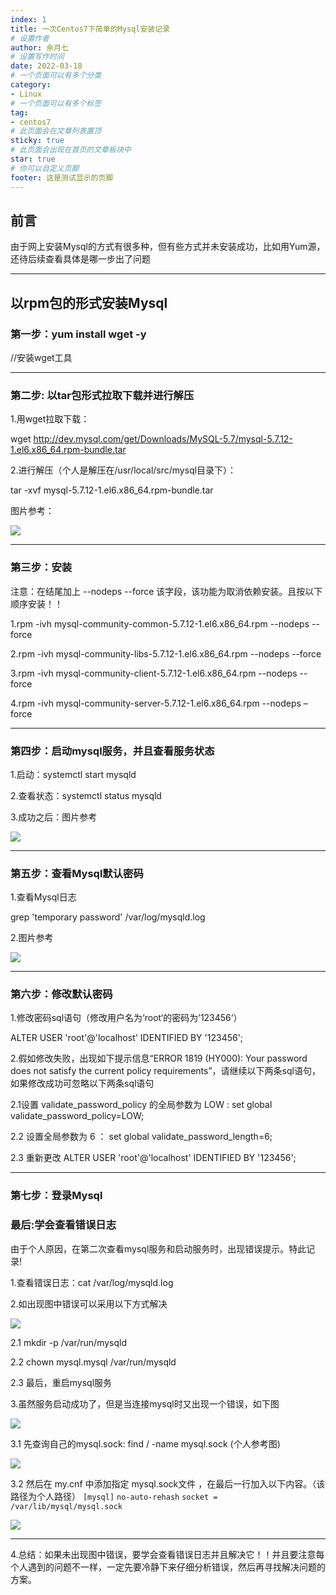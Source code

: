 ```yaml
---
index: 1
title: 一次Centos7下简单的Mysql安装记录
# 设置作者
author: 余月七
# 设置写作时间
date: 2022-03-18
# 一个页面可以有多个分类
category:
- Linux
# 一个页面可以有多个标签
tag:
- centos7
# 此页面会在文章列表置顶
sticky: true
# 此页面会出现在首页的文章板块中
star: true
# 你可以自定义页脚
footer: 这是测试显示的页脚
---
```



## 前言

由于网上安装Mysql的方式有很多种，但有些方式并未安装成功，比如用Yum源，还待后续查看具体是哪一步出了问题

---

## 以rpm包的形式安装Mysql

### 第一步：yum install wget -y		

//安装wget工具

---

### 第二步: 以tar包形式拉取下载并进行解压

1.用wget拉取下载：

wget http://dev.mysql.com/get/Downloads/MySQL-5.7/mysql-5.7.12-1.el6.x86_64.rpm-bundle.tar

2.进行解压（个人是解压在/usr/local/src/mysql目录下）：

tar -xvf mysql-5.7.12-1.el6.x86_64.rpm-bundle.tar

图片参考：

![](https://unleashed.oss-cn-beijing.aliyuncs.com/picgo/2031154-20201102223925339-1063831368.png)

---

### 第三步：安装

注意：在结尾加上 --nodeps --force  该字段，该功能为取消依赖安装。且按以下顺序安装！！

1.rpm -ivh mysql-community-common-5.7.12-1.el6.x86_64.rpm --nodeps --force

2.rpm -ivh mysql-community-libs-5.7.12-1.el6.x86_64.rpm --nodeps --force

3.rpm -ivh mysql-community-client-5.7.12-1.el6.x86_64.rpm --nodeps --force

4.rpm -ivh mysql-community-server-5.7.12-1.el6.x86_64.rpm --nodeps –force

---

### 第四步：启动mysql服务，并且查看服务状态

1.启动：systemctl start mysqld

2.查看状态：systemctl status mysqld

3.成功之后：图片参考

![](https://unleashed.oss-cn-beijing.aliyuncs.com/picgo/2031154-20201102223948449-1163660151.png)

---

### 第五步：查看Mysql默认密码

1.查看Mysql日志

grep 'temporary password' /var/log/mysqld.log

2.图片参考

![](https://unleashed.oss-cn-beijing.aliyuncs.com/picgo/2031154-20201102224009180-497761200.png)

---

### 第六步：修改默认密码

1.修改密码sql语句（修改用户名为‘root‘的密码为’123456‘）

ALTER USER 'root'@'localhost' IDENTIFIED BY '123456';

2.假如修改失败，出现如下提示信息“ERROR 1819 (HY000): Your password does not satisfy the current policy requirements”，请继续以下两条sql语句，如果修改成功可忽略以下两条sql语句

2.1设置 validate_password_policy 的全局参数为 LOW  :  set global validate_password_policy=LOW;

2.2 设置全局参数为 6 ： set global validate_password_length=6;

2.3 重新更改 ALTER USER 'root'@'localhost' IDENTIFIED BY '123456';

---

### 第七步：登录Mysql 

### 最后:学会查看错误日志

由于个人原因，在第二次查看mysql服务和启动服务时，出现错误提示。特此记录!

1.查看错误日志：cat  /var/log/mysqld.log

2.如出现图中错误可以采用以下方式解决

![](https://unleashed.oss-cn-beijing.aliyuncs.com/picgo/2031154-20201102224026603-715614475.png)


2.1  mkdir -p /var/run/mysqld

2.2  chown mysql.mysql /var/run/mysqld

2.3 最后，重启mysql服务

3.虽然服务启动成功了，但是当连接mysql时又出现一个错误，如下图

![](https://unleashed.oss-cn-beijing.aliyuncs.com/picgo/2031154-20201103082828484-619563504.png)


3.1 先查询自己的mysql.sock:  find / -name mysql.sock  (个人参考图) 

![](https://unleashed.oss-cn-beijing.aliyuncs.com/picgo/2031154-20201103083424017-129992276.png)

3.2 然后在 my.cnf 中添加指定 mysql.sock文件 ，在最后一行加入以下内容。（该路径为个人路径）
`[mysql]`
`no-auto-rehash`
`socket = /var/lib/mysql/mysql.sock`

![](https://unleashed.oss-cn-beijing.aliyuncs.com/picgo/2031154-20201103083618108-558073854.png)

---

4.总结：如果未出现图中错误，要学会查看错误日志并且解决它！！并且要注意每个人遇到的问题不一样，一定先要冷静下来仔细分析错误，然后再寻找解决问题的方案。